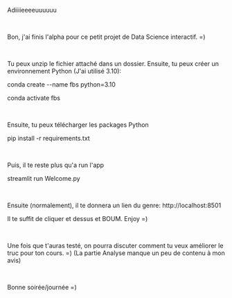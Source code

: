 Adiiiieeeeuuuuuu

 

Bon, j'ai finis l'alpha pour ce petit projet de Data Science interactif. =)

 

Tu peux unzip le fichier attaché dans un dossier. Ensuite, tu peux créer un environnement Python (J'ai utilisé 3.10):

conda create --name fbs python=3.10

conda activate fbs

 

Ensuite, tu peux télécharger les packages Python

pip install -r requirements.txt

 

Puis, il te reste plus qu'a run l'app

streamlit run Welcome.py

 

Ensuite (normalement), il te donnera un lien du genre: http://localhost:8501 

Il te suffit de cliquer et dessus et BOUM. Enjoy =)

 

Une fois que t'auras testé, on pourra discuter comment tu veux améliorer le truc pour ton cours. =) (La partie Analyse manque un peu de contenu à mon avis)

 

Bonne soirée/journée =)